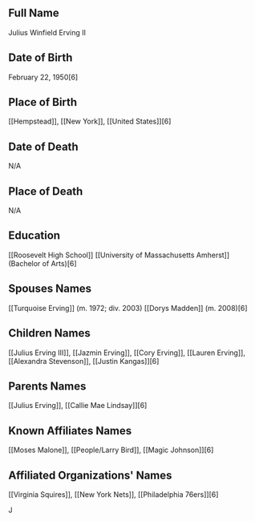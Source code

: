 ## Full Name
Julius Winfield Erving II

## Date of Birth
February 22, 1950[6]

## Place of Birth
[[Hempstead]], [[New York]], [[United States]][6]

## Date of Death
N/A

## Place of Death
N/A

## Education
[[Roosevelt High School]]
[[University of Massachusetts Amherst]] (Bachelor of Arts)[6]

## Spouses Names
[[Turquoise Erving]] (m. 1972; div. 2003)
[[Dorys Madden]] (m. 2008)[6]

## Children Names
[[Julius Erving III]], [[Jazmin Erving]], [[Cory Erving]], [[Lauren Erving]], [[Alexandra Stevenson]], [[Justin Kangas]][6]

## Parents Names
[[Julius Erving]], [[Callie Mae Lindsay]][6]

## Known Affiliates Names
[[Moses Malone]], [[People/Larry Bird]], [[Magic Johnson]][6]

## Affiliated Organizations' Names
[[Virginia Squires]], [[New York Nets]], [[Philadelphia 76ers]][6]

J